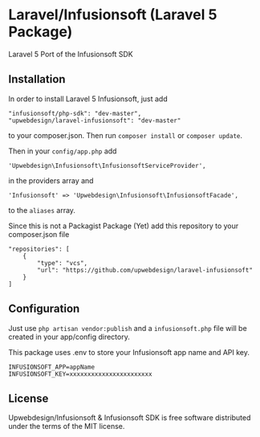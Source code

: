 # Laravel/Infusionsoft (Laravel 5 Package)

Laravel 5 Port of the Infusionsoft SDK

## Installation

In order to install Laravel 5 Infusionsoft, just add

    "infusionsoft/php-sdk": "dev-master",
    "upwebdesign/laravel-infusionsoft": "dev-master"

to your composer.json. Then run `composer install` or `composer update`.

Then in your `config/app.php` add

    'Upwebdesign\Infusionsoft\InfusionsoftServiceProvider',

in the providers array and

    'Infusionsoft' => 'Upwebdesign\Infusionsoft\InfusionsoftFacade',

to the `aliases` array.

Since this is not a Packagist Package (Yet) add this repository to your composer.json file

    "repositories": [
        {
            "type": "vcs",
            "url": "https://github.com/upwebdesign/laravel-infusionsoft"
        }
    ]

## Configuration

Just use `php artisan vendor:publish` and a `infusionsoft.php` file will be created in your app/config directory.

This package uses .env to store your Infusionsoft app name and API key.

    INFUSIONSOFT_APP=appName
    INFUSIONSOFT_KEY=xxxxxxxxxxxxxxxxxxxxxxx

## License

Upwebdesign/Infusionsoft & Infusionsoft SDK is free software distributed under the terms of the MIT license.